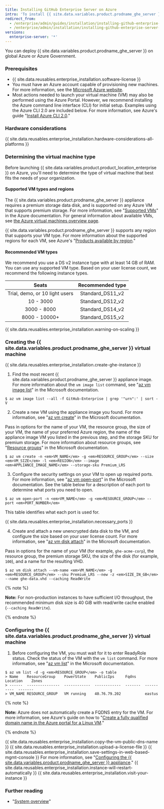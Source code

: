 ```yaml
---
title: Installing GitHub Enterprise Server on Azure
intro: 'To install {{ site.data.variables.product.prodname_ghe_server }} on Azure, you must deploy onto a DS-series instance and use Premium-LRS storage.'
redirect_from:
  - /enterprise/admin/guides/installation/installing-github-enterprise-on-azure/
  - /enterprise/admin/installation/installing-github-enterprise-server-on-azure
versions:
  enterprise-server: '*'
---
```


You can deploy {{ site.data.variables.product.prodname_ghe_server }} on global Azure or Azure Government.

### Prerequisites

- {{ site.data.reusables.enterprise_installation.software-license }}
- You must have an Azure account capable of provisioning new machines. For more information, see the [Microsoft Azure website](https://azure.microsoft.com).
- Most actions needed to launch your virtual machine (VM) may also be performed using the Azure Portal. However, we recommend installing the Azure command line interface (CLI) for initial setup. Examples using the Azure CLI 2.0 are included below. For more information, see Azure's guide "[Install Azure CLI 2.0](https://docs.microsoft.com/en-us/cli/azure/install-azure-cli?view=azure-cli-latest)."

### Hardware considerations

{{ site.data.reusables.enterprise_installation.hardware-considerations-all-platforms }}

### Determining the virtual machine type

Before launching {{ site.data.variables.product.product_location_enterprise }} on Azure, you'll need to determine the type of virtual machine that best fits the needs of your organization.

#### Supported VM types and regions

The {{ site.data.variables.product.prodname_ghe_server }} appliance requires a premium storage data disk, and is supported on any Azure VM that supports premium storage. For more information, see "[Supported VMs](https://docs.microsoft.com/en-us/azure/storage/common/storage-premium-storage#supported-vms)" in the Azure documentation. For general information about available VMs, see [the Azure virtual machines overview page](http://azure.microsoft.com/en-us/pricing/details/virtual-machines/#Linux).

{{ site.data.variables.product.prodname_ghe_server }} supports any region that supports your VM type. For more information about the supported regions for each VM, see Azure's "[Products available by region](https://azure.microsoft.com/en-us/regions/services/)."

#### Recommended VM types

We recommend you use a DS v2 instance type with at least 14 GB of RAM. You can use any supported VM type. Based on your user license count, we recommend the following instance types.

| Seats        | Recommended type |
|:------------:|:----------------:|
| Trial, demo, or 10 light users | Standard_DS11_v2  |
| 10 - 3000    | Standard_DS12_v2 |
| 3000 - 8000  | Standard_DS14_v2 |
| 8000 - 10000+ | Standard_DS15_v2 |

{{ site.data.reusables.enterprise_installation.warning-on-scaling }}

### Creating the {{ site.data.variables.product.prodname_ghe_server }} virtual machine

{{ site.data.reusables.enterprise_installation.create-ghe-instance }}

1. Find the most recent {{ site.data.variables.product.prodname_ghe_server }} appliance image. For more information about the `vm image list` command, see "[az vm image list](https://docs.microsoft.com/en-us/cli/azure/vm/image?view=azure-cli-latest#az_vm_image_list)" in the Microsoft documentation.
  ```shell
  $ az vm image list --all -f GitHub-Enterprise | grep '"urn":' | sort -V
  ```

2. Create a new VM using the appliance image you found. For more information, see "[az vm create](https://docs.microsoft.com/en-us/cli/azure/vm?view=azure-cli-latest#az_vm_create)" in the Microsoft documentation.

  Pass in options for the name of your VM, the resource group, the size of your VM, the name of your preferred Azure region, the name of the appliance image VM you listed in the previous step, and the storage SKU for premium storage. For more information about resource groups, see "[Resource groups](https://docs.microsoft.com/en-us/azure/azure-resource-manager/resource-group-overview#resource-groups)" in the Microsoft documentation.

  ```shell
  $ az vm create -n <em>VM_NAME</em> -g <em>RESOURCE_GROUP</em> --size <em>VM_SIZE</em> -l <em>REGION</em> --image <em>APPLIANCE_IMAGE_NAME</em> --storage-sku Premium_LRS
  ```

3. Configure the security settings on your VM to open up required ports. For more information, see "[az vm open-port](https://docs.microsoft.com/en-us/cli/azure/vm?view=azure-cli-latest#az_vm_open_port)" in the Microsoft documentation. See the table below for a description of each port to determine what ports you need to open.

  ```shell
  $ az vm open-port -n <em>VM_NAME</em> -g <em>RESOURCE_GROUP</em> --port <em>PORT_NUMBER</em>
  ```

  This table identifies what each port is used for.

  {{ site.data.reusables.enterprise_installation.necessary_ports }}

4. Create and attach a new unencrypted data disk to the VM, and configure the size based on your user license count. For more information, see "[az vm disk attach](https://docs.microsoft.com/en-us/cli/azure/vm/disk?view=azure-cli-latest#az_vm_disk_attach)" in the Microsoft documentation.

  Pass in options for the name of your VM (for example, `ghe-acme-corp`), the resource group, the premium storage SKU, the size of the disk (for example, `100`), and a name for the resulting VHD.

  ```shell
  $ az vm disk attach --vm-name <em>VM_NAME</em> -g <em>RESOURCE_GROUP</em> --sku Premium_LRS --new -z <em>SIZE_IN_GB</em> --name ghe-data.vhd --caching ReadWrite
  ```

  {% note %}

   **Note:** For non-production instances to have sufficient I/O throughput, the recommended minimum disk size is 40 GiB with read/write cache enabled (`--caching ReadWrite`).

   {% endnote %}

### Configuring the {{ site.data.variables.product.prodname_ghe_server }} virtual machine

1. Before configuring the VM, you must wait for it to enter ReadyRole status. Check the status of the VM with the `vm list` command. For more information, see "[az vm list](https://docs.microsoft.com/en-us/cli/azure/vm?view=azure-cli-latest#az_vm_list)" in the Microsoft documentation.
  ```shell
  $ az vm list -d -g <em>RESOURCE_GROUP</em> -o table
  > Name    ResourceGroup    PowerState    PublicIps     Fqdns    Location    Zones
  > ------  ---------------  ------------  ------------  -------  ----------  -------
  > VM_NAME RESOURCE_GROUP   VM running    40.76.79.202           eastus
  
  ```
  {% note %}
  
  **Note:** Azure does not automatically create a FQDNS entry for the VM. For more information, see Azure's guide on how to "[Create a fully qualified domain name in the Azure portal for a Linux VM](https://docs.microsoft.com/en-us/azure/virtual-machines/linux/portal-create-fqdn)."
  
  {% endnote %}
  
  {{ site.data.reusables.enterprise_installation.copy-the-vm-public-dns-name }}
  {{ site.data.reusables.enterprise_installation.upload-a-license-file }}
  {{ site.data.reusables.enterprise_installation.save-settings-in-web-based-mgmt-console }} For more information, see "[Configuring the {{ site.data.variables.product.prodname_ghe_server }} appliance](/enterprise/admin/guides/installation/configuring-the-github-enterprise-server-appliance)."
  {{ site.data.reusables.enterprise_installation.instance-will-restart-automatically }}
  {{ site.data.reusables.enterprise_installation.visit-your-instance }}
  
  ### Further reading
  
  - "[System overview](/enterprise/admin/guides/installation/system-overview)"
  
